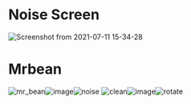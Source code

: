 # Noise Screen

![Screenshot from 2021-07-11 15-34-28](https://user-images.githubusercontent.com/80582110/125192533-997eec00-e25d-11eb-9743-cdca4f545688.png)

# Mrbean
![mr_bean](https://user-images.githubusercontent.com/80582110/125941873-1db471ab-299e-4466-b9a3-a0014f20b7cf.jpeg)![image](https://user-images.githubusercontent.com/80582110/125944217-87465e31-b861-4f29-90c8-733256fa2b5a.png)![noise](https://user-images.githubusercontent.com/80582110/125941898-4e1440a3-e8a8-4810-8cd6-703e1f4152c9.jpg)  ![clean](https://user-images.githubusercontent.com/80582110/125941977-1fa0d28a-5c04-455e-bd1f-e6b5e2c10233.jpg)![image](https://user-images.githubusercontent.com/80582110/125944424-8950988f-a247-4fd9-b40e-1db5c178df05.png)![rotate](https://user-images.githubusercontent.com/80582110/125942008-4ebabe39-7081-4776-ab57-822937b6b139.jpg)

   

